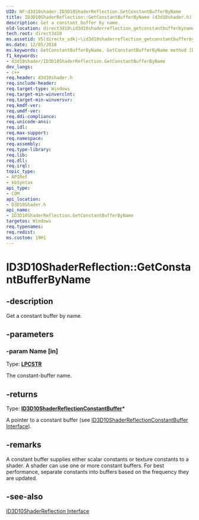 ```yaml
---
UID: NF:d3d10shader.ID3D10ShaderReflection.GetConstantBufferByName
title: ID3D10ShaderReflection::GetConstantBufferByName (d3d10shader.h)
description: Get a constant buffer by name.
old-location: direct3d10\id3d10shaderreflection_getconstantbufferbyname.htm
tech.root: direct3d10
ms.assetid: VS|directx_sdk|~\id3d10shaderreflection_getconstantbufferbyname.htm
ms.date: 12/05/2018
ms.keywords: GetConstantBufferByName, GetConstantBufferByName method [Direct3D 10], GetConstantBufferByName method [Direct3D 10],ID3D10ShaderReflection interface, ID3D10ShaderReflection interface [Direct3D 10],GetConstantBufferByName method, ID3D10ShaderReflection.GetConstantBufferByName, ID3D10ShaderReflection::GetConstantBufferByName, c597f147-5514-438b-1e81-09771d342a5f, d3d10shader/ID3D10ShaderReflection::GetConstantBufferByName, direct3d10.id3d10shaderreflection_getconstantbufferbyname
f1_keywords:
- d3d10shader/ID3D10ShaderReflection.GetConstantBufferByName
dev_langs:
- c++
req.header: d3d10shader.h
req.include-header: 
req.target-type: Windows
req.target-min-winverclnt: 
req.target-min-winversvr: 
req.kmdf-ver: 
req.umdf-ver: 
req.ddi-compliance: 
req.unicode-ansi: 
req.idl: 
req.max-support: 
req.namespace: 
req.assembly: 
req.type-library: 
req.lib: 
req.dll: 
req.irql: 
topic_type:
- APIRef
- kbSyntax
api_type:
- COM
api_location:
- D3D10Shader.h
api_name:
- ID3D10ShaderReflection.GetConstantBufferByName
targetos: Windows
req.typenames: 
req.redist: 
ms.custom: 19H1
---
```


# ID3D10ShaderReflection::GetConstantBufferByName


## -description


Get a constant buffer by name.


## -parameters




### -param Name [in]

Type: <b><a href="https://docs.microsoft.com/windows/desktop/WinProg/windows-data-types">LPCSTR</a></b>

The constant-buffer name.


## -returns



Type: <b><a href="https://docs.microsoft.com/windows/desktop/api/d3d10shader/nn-d3d10shader-id3d10shaderreflectionconstantbuffer">ID3D10ShaderReflectionConstantBuffer</a>*</b>

A pointer to a constant buffer (see <a href="https://docs.microsoft.com/windows/desktop/api/d3d10shader/nn-d3d10shader-id3d10shaderreflectionconstantbuffer">ID3D10ShaderReflectionConstantBuffer Interface</a>).




## -remarks



A constant buffer supplies either scalar constants or texture constants to a shader. A shader can use one or more constant buffers. For best performance, separate constants into buffers based on the frequency they are updated.




## -see-also




<a href="https://docs.microsoft.com/windows/desktop/api/d3d10shader/nn-d3d10shader-id3d10shaderreflection">ID3D10ShaderReflection Interface</a>
 

 

